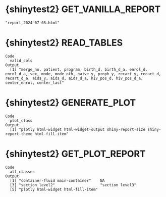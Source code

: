 # {shinytest2} GET_VANILLA_REPORT

    "report_2024-07-05.html"

# {shinytest2} READ_TABLES

    Code
      valid_cols
    Output
      [1] "merge_no, patient, program, birth_d, birth_d_a, enrol_d, enrol_d_a, sex, mode, mode_oth, naive_y, proph_y, recart_y, recart_d, recart_d_a, aids_y, aids_d, aids_d_a, hiv_pos_d, hiv_pos_d_a, center_enrol, center_last"

# {shinytest2} GENERATE_PLOT

    Code
      plot_class
    Output
      [1] "plotly html-widget html-widget-output shiny-report-size shiny-report-theme html-fill-item"

# {shinytest2} GET_PLOT_REPORT

    Code
      all_classes
    Output
      [1] "container-fluid main-container"    NA                                 
      [3] "section level2"                    "section level3"                   
      [5] "plotly html-widget html-fill-item"

